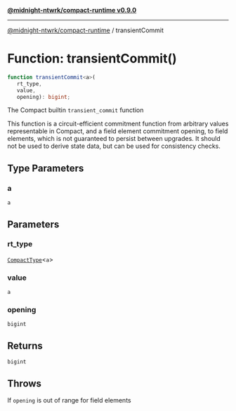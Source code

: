 [**@midnight-ntwrk/compact-runtime v0.9.0**](../README.md)

***

[@midnight-ntwrk/compact-runtime](../globals.md) / transientCommit

# Function: transientCommit()

```ts
function transientCommit<a>(
   rt_type, 
   value, 
   opening): bigint;
```

The Compact builtin `transient_commit` function

This function is a circuit-efficient commitment function from arbitrary
values representable in Compact, and a field element commitment opening, to
field elements, which is not guaranteed to persist between
upgrades. It should not be used to derive state data, but can be used for
consistency checks.

## Type Parameters

### a

`a`

## Parameters

### rt\_type

[`CompactType`](../interfaces/CompactType.md)\<`a`\>

### value

`a`

### opening

`bigint`

## Returns

`bigint`

## Throws

If `opening` is out of range for field elements
